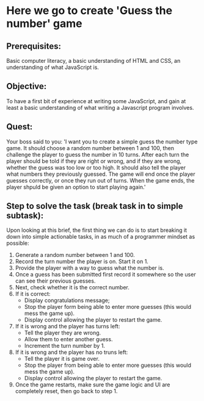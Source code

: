 # Here we go to create 'Guess the number' game
## Prerequisites: 
Basic computer literacy, a basic understanding of HTML and CSS, an understanding of what JavaScript is.
## Objective:
To have a first bit of experience at writing some JavaScript, and gain at least a basic understanding of
what writing a Javascript program involves.
## Quest:
Your boss said to you:
'I want you to create a simple guess the number type game. It should choose a random number between 1 
and 100, then challenge the player to guess the number in 10 turns. After each turn the player should
be told if they are right or wrong, and if they are wrong, whether the guess was too low or too high.
It should also tell the player what numbers they previously guessed. The game will end once the player
guesses correctly, or once they run out of turns. When the game ends, the player shpuld be given an 
option to start playing again.'
## Step to solve the task (break task in to simple subtask):
Upon looking at this brief, the first thing we can do is to start breaking it down into simple actionable
tasks, in as much of a programmer mindset as possible:
1. Generate a random number between 1 and 100.
2. Record the turn number the player is on. Start it on 1.
3. Provide the player with a way to guess what the number is.
4. Once a guess has been submitted first record it somewhere so the user can see their previous guesses.
5. Next, check whether it is the correct number.
6. If it is correct:
	- Display congratulations message;
	- Stop the player form being able to enter more guesses (this would mess the game up).
	- Display control allowing the player to restart the game.
7. If it is wrong and the player has turns left:
	- Tell the player they are wrong.
	- Allow them to enter another guess.
	- Increment the turn number by 1.
8. If it is wrong and the player has no truns left:
	- Tell the player it is game over.
	- Stop the player from being able to enter more guesses (this would mess the game up).
	- Display control allowing the player to restart the game.
9. Once the game restarts, make sure the game logic and UI are completely reset, then go back to step 1.

